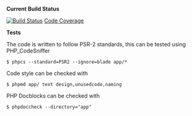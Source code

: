 **Current Build Status**

[![Build Status](http://ci.rebelinblue.com/build-status/image/3?branch=master)](http://ci.rebelinblue.com/build-status/view/3?branch=master)
[Code Coverage](http://ci.rebelinblue.com/coverage/deployer/index.html)

**Tests**

The code is written to follow PSR-2 standards, this can be tested using PHP_CodeSniffer

    $ phpcs --standard=PSR2 --ignore=blade app/*

Code style can be checked with

    $ phpmd app/ text design,unusedcode,naming

PHP Docblocks can be checked with

    $ phpdoccheck --directory="app"

